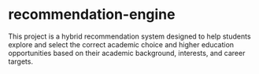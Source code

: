 # recommendation-engine
This project is a hybrid recommendation system designed to help students explore and select the correct academic choice and higher education opportunities based on their academic background, interests, and career targets.
